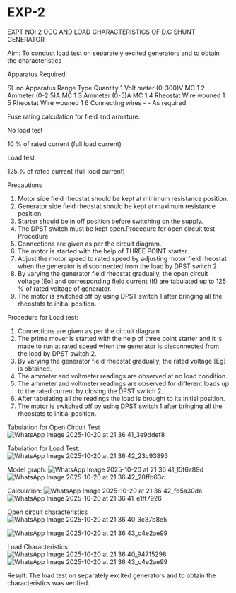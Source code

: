 # EXP-2
EXPT NO: 2 OCC AND LOAD CHARACTERISTICS OF D.C SHUNT GENERATOR

Aim:
To conduct load test on separately excited generators and to obtain the characteristics

Apparatus Required:

Sl .no	Apparatus	Range	Type	Quantity
1	Volt meter	(0-300)V	MC	1
2	Ammeter	(0-2.5)A	MC	1
3	Ammeter	(0-5)A	MC	1
4	Rheostat		Wire wouned	1
5	Rheostat		Wire wouned	1
6	Connecting wires	-	-	As required

Fuse rating calculation for field and armature:

No load test

10 % of rated current (full load current)

Load test

125 % of rated current (full load current)

Precautions

1.   Motor side field rheostat should be kept at minimum resistance position.
2.   Generator side field rheostat should be kept at maximum resistance position.
3.   Starter should be in off position before switching on the supply.
4.   The DPST switch must be kept open.Procedure for open circuit test
Procedure
1.   Connections are given as per the circuit diagram.
2.   The motor is started with the help of THREE POINT starter.
3.   Adjust the motor speed to rated speed by adjusting motor field rheostat when the generator is disconnected from the load by DPST switch 2.
4.   By  varying  the  generator  field  rheostat  gradually,  the  open  circuit  voltage  [Eo]  and corresponding field current (If) are tabulated up to 125 % of rated voltage of generator.
5.   The motor is switched off by using DPST switch 1 after bringing all the rheostats to initial position.

Procedure for Load test:

1.   Connections are given as per the circuit diagram
2.   The prime mover is started with the help of three point starter and it is made to run at rated speed when the generator is disconnected from the load by DPST switch 2.
3.   By varying the generator field rheostat gradually, the rated voltage [Eg] is obtained.
4.   The ammeter and voltmeter readings are observed at no load condition.
5.   The ammeter and voltmeter readings are observed for different loads up to the rated current by closing the DPST switch 2.
6.   After tabulating all the readings the load is brought to its initial position.
7.   The motor is switched off by using DPST switch 1 after bringing all the rheostats to initial position.

Tabulation for Open Circuit Test
![WhatsApp Image 2025-10-20 at 21 36 41_3e9ddef8](https://github.com/user-attachments/assets/5905f496-ca76-4a9a-907d-04e6b1c4555d)

Tabulation for Load Test:
![WhatsApp Image 2025-10-20 at 21 36 42_23c93893](https://github.com/user-attachments/assets/ae68652a-4e7d-4300-a130-6769d29abbba)

Model graph:
![WhatsApp Image 2025-10-20 at 21 36 41_15f6a89d](https://github.com/user-attachments/assets/b243ae2f-1e47-43c0-8699-d581a5cebffc)
![WhatsApp Image 2025-10-20 at 21 36 42_20ffb63c](https://github.com/user-attachments/assets/8b0d516f-d919-4fa1-b046-54670bf8aa63)

Calculation: 
![WhatsApp Image 2025-10-20 at 21 36 42_fb5a30da](https://github.com/user-attachments/assets/f38fe8a0-0f50-41cc-a377-b92efe356fb0)
![WhatsApp Image 2025-10-20 at 21 36 41_e1ff7926](https://github.com/user-attachments/assets/989c5e7a-8a3c-4758-a49c-d13cbb1ff874)

Open circuit characteristics
![WhatsApp Image 2025-10-20 at 21 36 40_3c37b8e5](https://github.com/user-attachments/assets/5ac6810b-6038-4970-8d66-cf65788c4646)

![WhatsApp Image 2025-10-20 at 21 36 43_c4e2ae99](https://github.com/user-attachments/assets/b6521a7d-2097-4163-af94-a45799719f6b)


  
Load Characteristics:
 ![WhatsApp Image 2025-10-20 at 21 36 40_94715298](https://github.com/user-attachments/assets/9fdb9a1f-6fd0-441a-bc33-986244573172)
![WhatsApp Image 2025-10-20 at 21 36 43_c4e2ae99](https://github.com/user-attachments/assets/b6521a7d-2097-4163-af94-a45799719f6b)

Result:
The load test on separately excited generators and to obtain the characteristics was verified.
